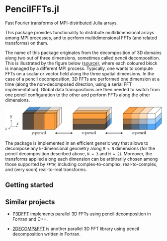# PencilFFTs.jl

Fast Fourier transforms of MPI-distributed Julia arrays.

This package provides functionality to distribute multidimensional arrays among
MPI processes, and to perform multidimensional FFTs (and related transforms) on
them.

The name of this package originates from the decomposition of 3D domains along
two out of three dimensions, sometimes called *pencil* decomposition.
This is illustrated by the figure below
([source](https://hal.archives-ouvertes.fr/tel-02084215v1)),
where each coloured block is managed by a different MPI process.
Typically, one wants to compute FFTs on a scalar or vector field along the
three spatial dimensions.
In the case of a pencil decomposition, 3D FFTs are performed one dimension at
a time (along the non-decomposed direction, using a serial FFT implementation).
Global data transpositions are then needed to switch from one pencil
configuration to the other and perform FFTs along the other dimensions.

![Pencil decomposition of 3D domains.](img/pencils.svg)

The package is implemented in an efficient generic way that allows to decompose
any `N`-dimensional geometry along `M < N` dimensions (for the pencil
decomposition described above, `N = 3` and `M = 2`). Moreover, the transforms
applied along each dimension can be arbitrarily chosen among those supported by
`FFTW`, including complex-to-complex, real-to-complex, and (very soon)
real-to-real transforms.

## Getting started

## Similar projects

- [P3DFFT](https://www.p3dfft.net) implements parallel 3D FFTs using pencil
  decomposition in Fortran and C++.

- [2DECOMP&FFT](http://www.2decomp.org) is another parallel 3D FFT library
  using pencil decomposition written in Fortran.
